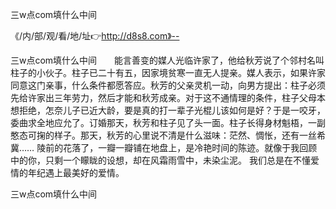 三w点com填什么中间

《/内/部/观/看/地/址👉http://d8s8.com》--

三w点com填什么中间　　能言善变的媒人光临许家了，他给秋芳说了个邻村名叫柱子的小伙子。柱子已二十有五，因家境贫寒一直无人提亲。媒人表示，如果许家同意这门亲事，什么条件都愿答应。秋芳的父亲灵机一动，向男方提出：柱子必须先给许家出三年劳力，然后才能和秋芳成亲。对于这不通情理的条件，柱子父母本想拒绝，怎奈儿子已近大龄，要是真的打一辈子光棍儿该如何是好？于是一咬牙，委曲求全地应允了。订婚那天，秋芳和柱子见了头一面。柱子长得身材魁梧，一副憨态可掬的样子。那天，秋芳的心里说不清是什么滋味：茫然、惆怅，还有一丝希冀……
	陵前的花落了，一瓣一瓣铺在地盘上，是冷艳时间的陈迹。就像于我回顾中的你，只剩一个矇眬的设想，却在风霜雨雪中，未染尘泥。
	我们总是在不懂爱情的年纪遇上最美好的爱情。





三w点com填什么中间
